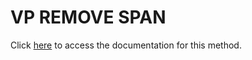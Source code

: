 <!---->
# VP REMOVE SPAN

Click [here](https://developer.4d.com/docs/ViewPro/method-list#vp-remove-span) to access the documentation for this method.

